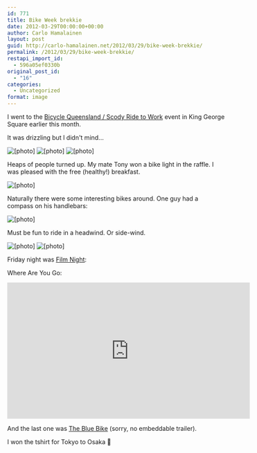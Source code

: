 ```yaml
---
id: 771
title: Bike Week brekkie
date: 2012-03-29T00:00:00+00:00
author: Carlo Hamalainen
layout: post
guid: http://carlo-hamalainen.net/2012/03/29/bike-week-brekkie/
permalink: /2012/03/29/bike-week-brekkie/
restapi_import_id:
  - 596a05ef0330b
original_post_id:
  - "16"
categories:
  - Uncategorized
format: image
---
```

I went to the [Bicycle Queensland / Scody Ride to Work](http://bikeweek.bq.org.au/whats-on/events/scody-ride-to-work-day/) event in King George Square earlier this month.

It was drizzling but I didn't mind... 

<img border="0" src="https://s3.amazonaws.com/carlo-hamalainen.net/oldblog/blogdata/medium/2012-03-14%2B%2B07-06-40.jpg?w=1100&ssl=1" alt="[photo]" data-recalc-dims="1" /> 



<img border="0" src="https://s3.amazonaws.com/carlo-hamalainen.net/oldblog/blogdata/medium/2012-03-14%2B%2B07-15-06.jpg?w=1100&ssl=1" alt="[photo]" data-recalc-dims="1" /> 



<img border="0" src="https://s3.amazonaws.com/carlo-hamalainen.net/oldblog/blogdata/medium/2012-03-14%2B%2B07-15-13.jpg?w=1100&ssl=1" alt="[photo]" data-recalc-dims="1" /> 



Heaps of people turned up. My mate Tony won a bike light in the raffle. I was pleased with the free (healthy!) breakfast.

<img border="0" src="https://s3.amazonaws.com/carlo-hamalainen.net/oldblog/blogdata/medium/2012-03-14%2B%2B07-26-11.jpg?w=1100&ssl=1" alt="[photo]" data-recalc-dims="1" /> 



Naturally there were some interesting bikes around. One guy had a compass on his handlebars:

<img border="0" src="https://s3.amazonaws.com/carlo-hamalainen.net/oldblog/blogdata/medium/2012-03-14%2B%2B07-46-48.jpg?w=1100&ssl=1" alt="[photo]" data-recalc-dims="1" /> 



Must be fun to ride in a headwind. Or side-wind.

<img border="0" src="https://s3.amazonaws.com/carlo-hamalainen.net/oldblog/blogdata/medium/2012-03-14%2B%2B07-47-41.jpg?w=1100&ssl=1" alt="[photo]" data-recalc-dims="1" /> 



<img border="0" src="https://s3.amazonaws.com/carlo-hamalainen.net/oldblog/blogdata/medium/2012-03-14%2B%2B08-35-21.jpg?w=1100&ssl=1" alt="[photo]" data-recalc-dims="1" /> 



Friday night was [Film Night](http://bikeweek.bq.org.au/whats-on/events/film-night/): 

Where Are You Go:</p> 

<iframe width="560" height="315" src="https://www.youtube.com/embed/7NpubbAzKSY" frameborder="0" allow="accelerometer; autoplay; encrypted-media; gyroscope; picture-in-picture" allowfullscreen></iframe>

And the last one was [The Blue Bike](http://www.bluebikedoc.com/) (sorry, no embeddable trailer).

I won the tshirt for Tokyo to Osaka 🙂

